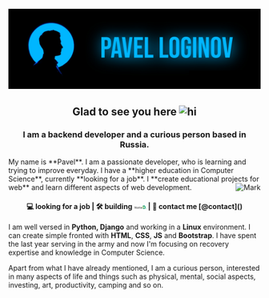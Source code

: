 ![](imgs/cover.jpeg)
<h2 align="center">Glad to see you here <img alt="hi" src="https://raw.githubusercontent.com/aemmadi/aemmadi/master/wave.gif" width="36"/></h2>
<h3 align="center">I am a backend developer and a curious person based in Russia.</h3>
My name is **Pavel**. I am a passionate developer, who is learning and trying to improve everyday. I have a **higher education in Computer Science**, currently **looking for a job**. I **create educational projects for web** and learn different aspects of web development.

<img align="right" alt="Mark" src="imgs/WANTEY.png"/>

<h4 align="center">💻 looking for a job  |  🛠️ building <a href="https://github.com/welel/noted" _target="blank"><img alt="noted_logo" src="imgs/noted_logo2.png" width="25"/></a>  |  💬 contact me [@contact]()</h4>

I am well versed in **Python, Django** and working in a **Linux** environment. I can create simple fronted with **HTML**, **CSS**, **JS** and **Bootstrap**. I have spent the last year serving in the army and now I'm focusing on recovery expertise and knowledge in Computer Science.

Apart from what I have already mentioned, I am a curious person, interested in many aspects of life and things such as physical, mental, social aspects, investing, art, productivity, camping and so on.

<!-- DESTRACTIVE SOCIAL MEDIA -->